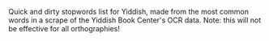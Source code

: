 Quick and dirty stopwords list for Yiddish, made from the most common words in a scrape of the Yiddish Book Center's OCR data. Note: this will not be effective for all orthographies!
